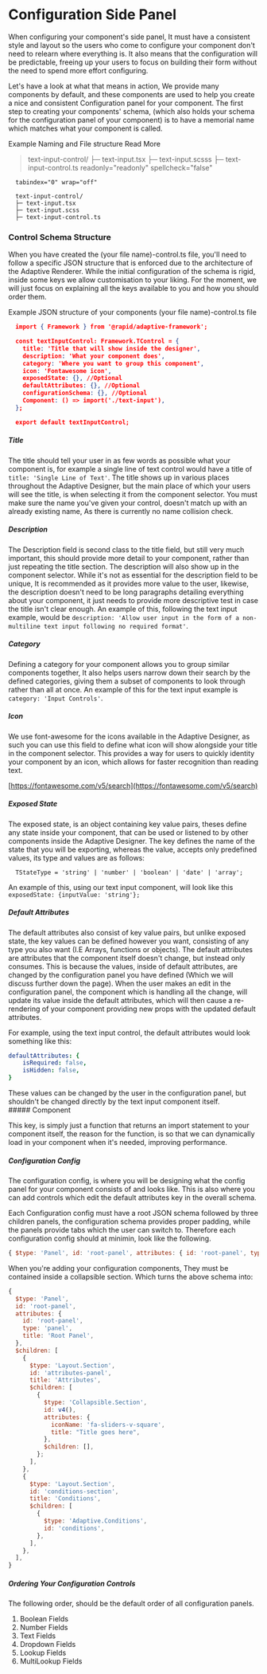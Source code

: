 # Configuration Side Panel

When configuring your component's side panel, It must have a consistent style and layout so the users who come to configure your component don't need to relearn where everything is. It also means that the configuration will be predictable, freeing up your users to focus on building their form without the need to spend more effort configuring.

Let's have a look at what that means in action, We provide many components by default, and these components are used to help you create a nice and consistent Configuration panel for your component. The first step to creating your components' schema, (which also holds your schema for the configuration panel of your component) is to have a memorial name which matches what your component is called.

<p class="callout info">Example Naming and File structure Read More</p>


>text-input-control/ ├─ text-input.tsx ├─ text-input.scsss ├─ text-input-control.ts
      readonly="readonly" spellcheck="false"
      
      tabindex="0" wrap="off"
```
  text-input-control/
  ├─ text-input.tsx
  ├─ text-input.scss
  ├─ text-input-control.ts
```

### Control Schema Structure

When you have created the (your file name)-control.ts file, you'll need to follow a specific JSON structure that is enforced due to the architecture of the Adaptive Renderer. While the initial configuration of the schema is rigid, inside some keys we allow customisation to your liking. For the moment, we will just focus on explaining all the keys available to you and how you should order them.

<p class="callout info">Example JSON structure of your components (your file name)-control.ts file</p>

```JSON
  import { Framework } from '@rapid/adaptive-framework';

  const textInputControl: Framework.TControl = {
    title: 'Title that will show inside the designer',
    description: 'What your component does',
    category: 'Where you want to group this component',
    icon: 'Fontawesome icon',
    exposedState: {}, //Optional
    defaultAttributes: {}, //Optional
    configurationSchema: {}, //Optional
    Component: () => import('./text-input'),
  };

  export default textInputControl;
```

##### Title

The title should tell your user in as few words as possible what your component is, for example a single line of text control would have a title of `title: 'Single Line of Text'`. The title shows up in various places throughout the Adaptive Designer, but the main place of which your users will see the title, is when selecting it from the component selector. You must make sure the name you've given your control, doesn't match up with an already existing name, As there is currently no name collision check.

##### Description

The Description field is second class to the title field, but still very much important, this should provide more detail to your component, rather than just repeating the title section. The description will also show up in the component selector. While it's not as essential for the description field to be unique, It is recommended as it provides more value to the user, likewise, the description doesn't need to be long paragraphs detailing everything about your component, it just needs to provide more descriptive test in case the title isn't clear enough. An example of this, following the text input example, would be `description: 'Allow user input in the form of a non-multiline text input following no required format'`.

##### Category

Defining a category for your component allows you to group similar components together, It also helps users narrow down their search by the defined categories, giving them a subset of components to look through rather than all at once. An example of this for the text input example is `category: 'Input Controls'`.

##### Icon

We use font-awesome for the icons available in the Adaptive Designer, as such you can use this field to define what icon will show alongside your title in the component selector. This provides a way for users to quickly identity your component by an icon, which allows for faster recognition than reading text.

[https://fontawesome.com/v5/search](https://fontawesome.com/v5/search)

##### Exposed State

The exposed state, is an object containing key value pairs, theses define any state inside your component, that can be used or listened to by other components inside the Adaptive Designer. The key defines the name of the state that you will be exporting, whereas the value, accepts only predefined values, its type and values are as follows:

```Nginx
  TStateType = 'string' | 'number' | 'boolean' | 'date' | 'array';
```

An example of this, using our text input component, will look like this `exposedState: {inputValue: 'string'};`

##### Default Attributes

The default attributes also consist of key value pairs, but unlike exposed state, the key values can be defined however you want, consisting of any type you also want (I.E Arrays, functions or objects). The default attributes are attributes that the component itself doesn't change, but instead only consumes. This is because the values, inside of default attributes, are changed by the configuration panel you have defined (Which we will discuss further down the page). When the user makes an edit in the configuration panel, the component which is handling all the change, will update its value inside the default attributes, which will then cause a re-rendering of your component providing new props with the updated default attributes.

For example, using the text input control, the default attributes would look something like this:

```YAML
defaultAttributes: {
	isRequired: false,
  	isHidden: false,
}
```

<div id="bkmrk-these-values-can-be-">These values can be changed by the user in the configuration panel, but shouldn't be changed directly by the text input component itself.</div>##### Component

This key, is simply just a function that returns an import statement to your component itself, the reason for the function, is so that we can dynamically load in your component when it's needed, improving performance.

##### Configuration Config

The configuration config, is where you will be designing what the config panel for your component consists of and looks like. This is also where you can add controls which edit the default attributes key in the overall schema.

Each Configuration config must have a root JSON schema followed by three children panels, the configuration schema provides proper padding, while the panels provide tabs which the user can switch to. Therefore each configuration config should at minimin, look like the following.

```js
{ $type: 'Panel', id: 'root-panel', attributes: { id: 'root-panel', type: 'panel', title: 'Root Panel', }, $children: [{ $type: 'Layout.Section', id: 'attributes-panel', title: 'Attributes', $children: [], }, { $type: 'Layout.Section', id: 'conditions-section', title: 'Conditions', $children: [{ $type: 'Adaptive.Conditions', id: 'conditions', },], },] }
```

When you're adding your configuration components, They must be contained inside a collapsible section. Which turns the above schema into:

```js
{
  $type: 'Panel',
  id: 'root-panel',
  attributes: {
    id: 'root-panel',
    type: 'panel',
    title: 'Root Panel',
  },
  $children: [
    {
      $type: 'Layout.Section',
      id: 'attributes-panel',
      title: 'Attributes',
      $children: [
      	{
          $type: 'Collapsible.Section',
          id: v4(),
          attributes: {
            iconName: 'fa-sliders-v-square',
            title: "Title goes here",
          },
          $children: [],
        };
      ],
    },
    {
      $type: 'Layout.Section',
      id: 'conditions-section',
      title: 'Conditions',
      $children: [
        {
          $type: 'Adaptive.Conditions',
          id: 'conditions',
        },
      ],
    },
  ],
}
```

##### Ordering Your Configuration Controls

The following order, should be the default order of all configuration panels.

1. Boolean Fields
2. Number Fields
3. Text Fields
4. Dropdown Fields
5. Lookup Fields
6. MultiLookup Fields